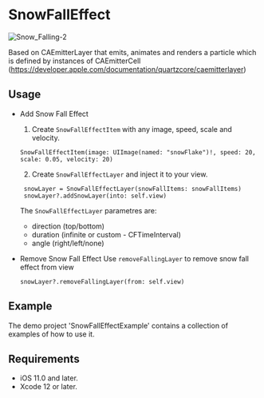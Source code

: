# SnowFallEffect

![Snow_Falling-2](https://user-images.githubusercontent.com/40561265/151711286-8f357230-434f-48be-8909-4f7b3a94a5b2.gif)

Based on CAEmitterLayer that emits, animates and renders a particle which is defined by instances of CAEmitterCell
(https://developer.apple.com/documentation/quartzcore/caemitterlayer)

## Usage
* Add Snow Fall Effect
  1. Create `SnowFallEffectItem` with any image, speed, scale and velocity.
  
    ```
    SnowFallEffectItem(image: UIImage(named: "snowFlake")!, speed: 20, scale: 0.05, velocity: 20)
    ```

  2. Create `SnowFallEffectLayer` and inject it to your view.

  ```
   snowLayer = SnowFallEffectLayer(snowFallItems: snowFallItems)
   snowLayer?.addSnowLayer(into: self.view)
  ```

  The `SnowFallEffectLayer` parametres are:
  * direction (top/bottom)
  * duration (infinite or custom - CFTimeInterval)
  * angle (right/left/none) 


* Remove Snow Fall Effect
  Use `removeFallingLayer` to remove snow fall effect from view
  
  ```
  snowLayer?.removeFallingLayer(from: self.view)
  ```
  
## Example
The demo project 'SnowFallEffectExample' contains a collection of examples of how to use it.

## Requirements

* iOS 11.0 and later.
* Xcode 12 or later.

